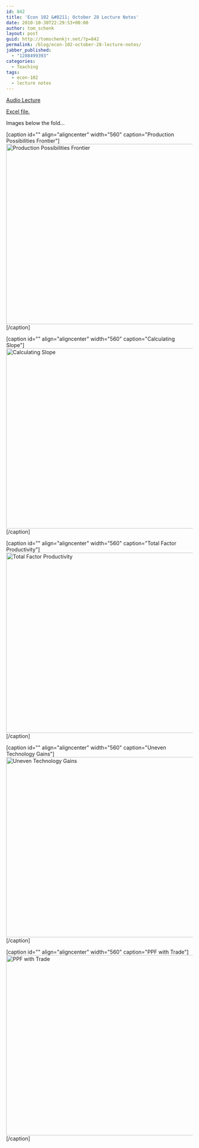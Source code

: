 ```yaml
---
id: 842
title: 'Econ 102 &#8211; October 28 Lecture Notes'
date: 2010-10-30T22:29:53+00:00
author: tom_schenk
layout: post
guid: http://tomschenkjr.net/?p=842
permalink: /blog/econ-102-october-28-lecture-notes/
jabber_published:
  - "1288499393"
categories:
  - Teaching
tags:
  - econ-102
  - lecture notes
---
```

<a href="http://www.livescribe.com/cgi-bin/WebObjects/LDApp.woa/wa/MLSOverviewPage?sid=7N9XWmzbzSgS">Audio Lecture</a>

<a href="http://dl.dropbox.com/u/8786139/Econ%20102/Lecture%20Notes/October%2028%20Excel%20Examples.xlsx">Excel file.</a>

Images below the fold...

<!--more-->

[caption id="" align="aligncenter" width="560" caption="Production Possibilities Frontier"]<a href="http://dl.dropbox.com/u/8786139/Econ%20102/Lecture%20Notes/Lecture%20Notes_1.png"><img class=" " title="Production Possibilities Frontier" src="http://dl.dropbox.com/u/8786139/Econ%20102/Lecture%20Notes/Lecture%20Notes_1.png" alt="Production Possibilities Frontier" width="560" height="487" /></a>[/caption]

[caption id="" align="aligncenter" width="560" caption="Calculating Slope"]<a href="http://dl.dropbox.com/u/8786139/Econ%20102/Lecture%20Notes/Lecture%20Notes_2.png"><img class=" " title="Calculating Slope" src="http://dl.dropbox.com/u/8786139/Econ%20102/Lecture%20Notes/Lecture%20Notes_2.png" alt="Calculating Slope" width="560" height="487" /></a>[/caption]

[caption id="" align="aligncenter" width="560" caption="Total Factor Productivity"]<a href="http://dl.dropbox.com/u/8786139/Econ%20102/Lecture%20Notes/Lecture%20Notes_3.png"><img class=" " title="Total Factor Productivity" src="http://dl.dropbox.com/u/8786139/Econ%20102/Lecture%20Notes/Lecture%20Notes_3.png" alt="Total Factor Productivity" width="560" height="487" /></a>[/caption]

[caption id="" align="aligncenter" width="560" caption="Uneven Technology Gains"]<a href="http://dl.dropbox.com/u/8786139/Econ%20102/Lecture%20Notes/Lecture%20Notes_4.png"><img class=" " title="Uneven Technology Gains" src="http://dl.dropbox.com/u/8786139/Econ%20102/Lecture%20Notes/Lecture%20Notes_4.png" alt="Uneven Technology Gains" width="560" height="487" /></a>[/caption]

[caption id="" align="aligncenter" width="560" caption="PPF with Trade"]<a href="http://dl.dropbox.com/u/8786139/Econ%20102/Lecture%20Notes/Lecture%20Notes_5.png"><img class=" " title="PPF with Trade" src="http://dl.dropbox.com/u/8786139/Econ%20102/Lecture%20Notes/Lecture%20Notes_5.png" alt="PPF with Trade" width="560" height="487" /></a>[/caption]